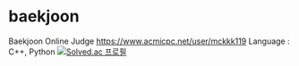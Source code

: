 # baekjoon
Baekjoon Online Judge
https://www.acmicpc.net/user/mckkk119
Language : C++, Python
[![Solved.ac
프로필](http://mazassumnida.wtf/api/v2/generate_badge?boj=https://solved.ac/profile/mckkk119)](https://solved.ac/profile/mckkk119)
